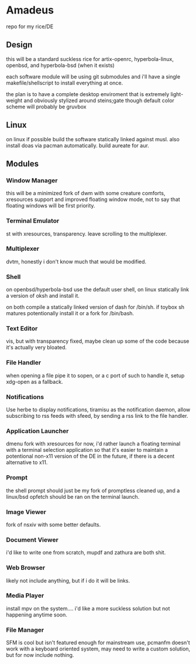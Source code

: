 # Amadeus

repo for my rice/DE

## Design

this will be a standard suckless rice for artix-openrc, hyperbola-linux, openbsd, and hyperbola-bsd (when it exists)

each software module will be using git submodules and i'll have a single makefile/shellscript to install everything at once.

the plan is to have a complete desktop enviroment that is extremely light-weight and obviously stylized around steins;gate though default color scheme will probably be gruvbox

## Linux

on linux if possible build the software statically linked against musl.
also install doas via pacman automatically.
build aureate for aur.

## Modules

### Window Manager

this will be a minimized fork of dwm with some creature comforts, xresources support and improved floating window mode, not to say that floating windows will be first priority.

### Terminal Emulator

st with xresources, transparency. leave scrolling to the multiplexer.

### Multiplexer

dvtm, honestly i don't know much that would be modified.

### Shell

on openbsd/hyperbola-bsd use the default user shell, on linux statically link a version of oksh and install it.

on both compile a statically linked version of dash for /bin/sh.
if toybox sh matures potentionally install it or a fork for /bin/bash.

### Text Editor

vis, but with transparency fixed, maybe clean up some of the code because it's actually very bloated.

### File Handler

when opening a file pipe it to sopen, or a c port of such to handle it,
setup xdg-open as a fallback.

### Notifications

Use herbe to display notifications, tiramisu as the notification daemon, allow subscribing to rss feeds with sfeed, by sending a rss link to the file handler.

### Application Launcher

dmenu fork with xresources for now, i'd rather launch a floating terminal with a terminal selection application so that it's easier to maintain a potentional non-x11 version of the DE in the future, if there is a decent alternative to x11.

### Prompt

the shell prompt should just be my fork of promptless cleaned up, and a linux/bsd opfetch should be ran on the terminal launch.

### Image Viewer

fork of nsxiv with some better defaults.

### Document Viewer

i'd like to write one from scratch, mupdf and zathura are both shit.

### Web Browser

likely not include anything, but if i do it will be links.

### Media Player

install mpv on the system.... i'd like a more suckless solution but not happening anytime soon.

### File Manager

SFM is cool but isn't featured enough for mainstream use, pcmanfm doesn't work with a keyboard oriented system, may need to write a custom solution, but for now include nothing.
